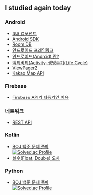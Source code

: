 ## I studied again today

### Android
- [4대 컴포넌트](https://github.com/lijunhyeong/Study/blob/main/Android/4%EB%8C%80%20%EC%BB%B4%ED%8F%AC%EB%84%8C%ED%8A%B8.md)
- [Android SDK](https://github.com/lijunhyeong/Study/blob/main/Android/Android%20SDK.md)
- [Room DB](https://github.com/lijunhyeong/Study/blob/main/Android/Room%20DB%EB%9E%80.md)
- [안드로이드 프레임워크](https://github.com/lijunhyeong/Study/blob/main/Android/%EC%95%88%EB%93%9C%EB%A1%9C%EC%9D%B4%EB%93%9C%20%ED%94%84%EB%A0%88%EC%9E%84%EC%9B%8C%ED%81%AC.md)
- [안드로이드(Android) 란?](https://github.com/lijunhyeong/Study/blob/main/Android/%EC%95%88%EB%93%9C%EB%A1%9C%EC%9D%B4%EB%93%9C%EB%9E%80%3F%20(%EC%9A%A9%EC%96%B4%20%EC%A0%95%EB%A6%AC).md)
- [액티비티(Activity) 생명주기(Life Cycle)](https://github.com/lijunhyeong/Study/blob/main/Android/%EC%95%A1%ED%8B%B0%EB%B9%84%ED%8B%B0%20%EC%83%9D%EB%AA%85%EC%A3%BC%EA%B8%B0(Life%20Cycle).md)
- [ViewPager2](https://github.com/lijunhyeong/Study/blob/main/Android/ViewPager2.md)
- [Kakao Map API](https://github.com/lijunhyeong/Study/blob/main/Android/Kakao%20Map%20API.md)

### Firebase
- [Firebase API가 비동기인 이유](https://github.com/lijunhyeong/Study/tree/main/Firebase%20(%ED%8C%8C%EC%9D%B4%EC%96%B4%EB%B2%A0%EC%9D%B4%EC%8A%A4)/Firebase%20API%20%EB%B9%84%EB%8F%99%EA%B8%B0%EC%9D%B8%20%EC%9D%B4%EC%9C%A0)

### 네트워크
- [REST API](https://github.com/lijunhyeong/Study/blob/main/%EB%84%A4%ED%8A%B8%EC%9B%8C%ED%81%AC%5BNetwork%5D/REST%20API.md)  

### Kotlin
- [BOJ 백준 문제 풀이](https://github.com/lijunhyeong/Study/tree/main/Kotlin/BOJ%20%EB%B0%B1%EC%A4%80)  
[![Solved.ac Profile](http://mazassumnida.wtf/api/v2/generate_badge?boj=daba44)](https://solved.ac/daba44/)  
- [실수(Float, Double) 오차](https://github.com/lijunhyeong/Study/tree/main/Kotlin/%EC%8B%A4%EC%88%98(Float%2C%20Double)%20%EC%98%A4%EC%B0%A8)

### Python
- [BOJ 백준 문제 풀이](https://github.com/lijunhyeong/Study/tree/main/Python)  
[![Solved.ac Profile](http://mazassumnida.wtf/api/v2/generate_badge?boj=lijunhyeong)](https://solved.ac/lijunhyeong/)    
